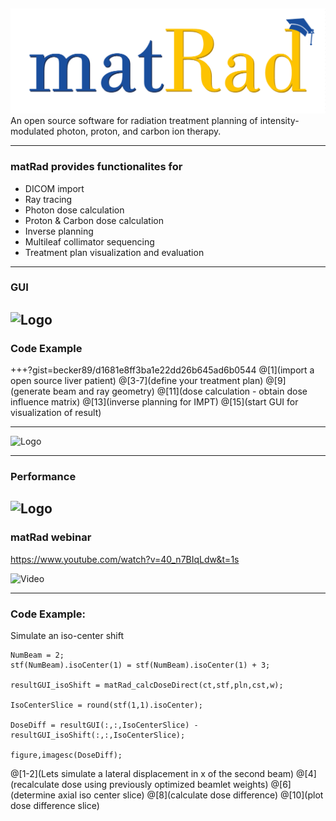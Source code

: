 ##  

![Logo](dicomImport/matrad_logo.png)
An open source software for radiation treatment planning of intensity-modulated photon, proton, and carbon ion therapy.

---

### matRad provides functionalites for 

- DICOM import
- Ray tracing
- Photon dose calculation
- Proton & Carbon dose calculation
- Inverse planning 
- Multileaf collimator sequencing
- Treatment plan visualization and evaluation

---
### GUI
![Logo](https://github.com/e0404/matRad/wiki/images/GUI-Guide_optimizedGUIScreenshot.png)
---

### Code Example
+++?gist=becker89/d1681e8ff3ba1e22dd26b645ad6b0544
@[1](import a open source liver patient)
@[3-7](define your treatment plan)
@[9](generate beam and ray geometry)
@[11](dose calculation - obtain dose influence matrix)
@[13](inverse planning for IMPT)
@[15](start GUI for visualization of result)

---

![Logo](https://github.com/e0404/matRad/wiki/images/matRadvalidation.png)

---
### Performance 
![Logo](https://github.com/e0404/matRad/wiki/images/matRadPerformanceTable.png)
---
### matRad webinar 
https://www.youtube.com/watch?v=40_n7BIqLdw&t=1s

![Video](https://www.youtube.com/watch?v=40_n7BIqLdw&t=1s)

---
### Code Example:
Simulate an iso-center shift

```
NumBeam = 2;
stf(NumBeam).isoCenter(1) = stf(NumBeam).isoCenter(1) + 3;

resultGUI_isoShift = matRad_calcDoseDirect(ct,stf,pln,cst,w);

IsoCenterSlice = round(stf(1,1).isoCenter);

DoseDiff = resultGUI(:,:,IsoCenterSlice) - resultGUI_isoShift(:,:,IsoCenterSlice);

figure,imagesc(DoseDiff); 
```
@[1-2](Lets simulate a lateral displacement in x of the second beam)
@[4](recalculate dose using previously optimized beamlet weights)
@[6](determine axial iso center slice)
@[8](calculate dose difference)
@[10](plot dose difference slice)